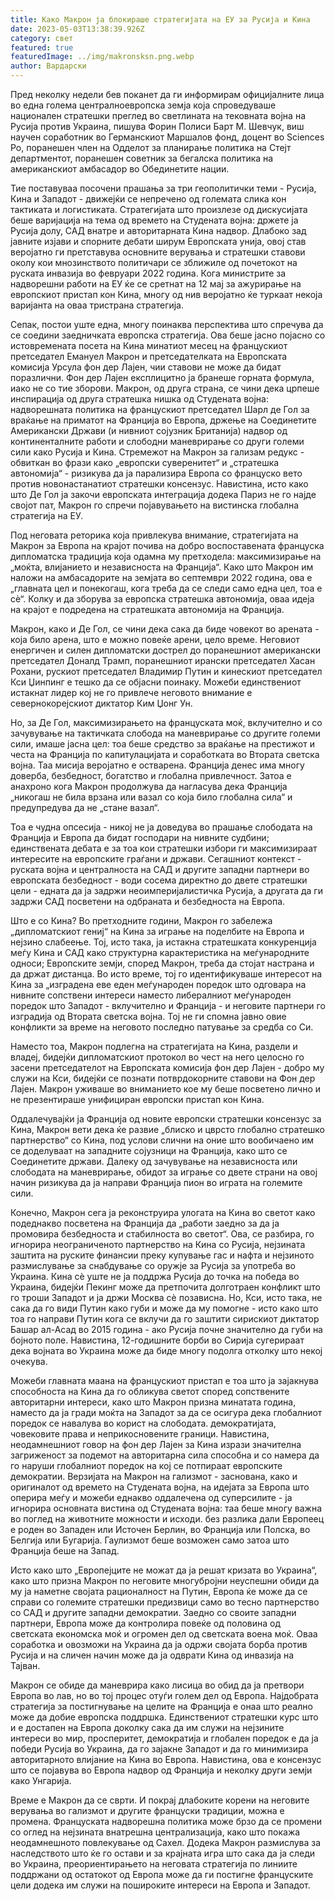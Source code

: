 ```yaml
---
title: Како Макрон ја блокираше стратегијата на ЕУ за Русија и Кина
date: 2023-05-03T13:38:39.926Z
category: свет
featured: true
featuredImage: ../img/makronsksn.png.webp
author: Вардарски
---
```


Пред неколку недели бев поканет да ги информирам официјалните лица во една голема централноевропска земја која спроведуваше национален стратешки преглед во светлината на тековната војна на Русија против Украина, пишува Форин Полиси Барт М. Шевчук, виш научен соработник во Германскиот Маршалов фонд, доцент во Sciences Po, поранешен член на Одделот за планирање политика на Стејт департментот, поранешен советник за бегалска политика на американскиот амбасадор во Обединетите нации.

Тие поставуваа посочени прашања за три геополитички теми - Русија, Кина и Западот - движејќи се непречено од големата слика кон тактиката и логистиката. Стратегијата што произлезе од дискусијата беше варијација на тема од времето на Студената војна: држете ја Русија долу, САД внатре и авторитарната Кина надвор. Длабоко зад јавните изјави и спорните дебати ширум Европската унија, овој став веројатно ги претставува основните верувања и стратешки ставови околу кои мнозинството политичари се зближиле од почетокот на руската инвазија во февруари 2022 година. Кога министрите за надворешни работи на ЕУ ќе се сретнат на 12 мај за ажурирање на европскиот пристап кон Кина, многу од нив веројатно ќе туркаат некоја варијанта на оваа тристрана стратегија.

Сепак, постои уште една, многу поинаква перспектива што спречува да се соедини заедничката европска стратегија. Ова беше јасно појасно со истовремената посета на Кина минатиот месец на францускиот претседател Емануел Макрон и претседателката на Европската комисија Урсула фон дер Лајен, чии ставови не може да бидат поразлични. Фон дер Лајен експлицитно ја бранеше горната формула, иако не со тие зборови. Макрон, од друга страна, се чини дека црпеше инспирација од друга стратешка нишка од Студената војна: надворешната политика на францускиот претседател Шарл де Гол за враќање на приматот на Франција во Европа, држење на Соединетите Американски Држави (и нивниот сојузник Британија) надвор од континенталните работи и слободни маневрирање со други големи сили како Русија и Кина. Стремежот на Макрон за гализам редукс - обвиткан во фрази како „европски суверенитет“ и „стратешка автономија“ - ризикува да ја парализира Европа со француско вето против новонастанатиот стратешки консензус. Навистина, исто како што Де Гол ја закочи европската интеграција додека Париз не го најде својот пат, Макрон го спречи појавувањето на вистинска глобална стратегија на ЕУ.

Под неговата реторика која привлекува внимание, стратегијата на Макрон за Европа на крајот почива на добро воспоставената француска дипломатска традиција која одамна му претходела: максимизирање на „моќта, влијанието и независноста на Франција“. Како што Макрон им наложи на амбасадорите на земјата во септември 2022 година, ова е „главната цел и понекогаш, кога треба да се следи само една цел, тоа е сè“. Колку и да зборува за европска стратешка автономија, оваа идеја на крајот е подредена на стратешката автономија на Франција.

Макрон, како и Де Гол, се чини дека сака да биде човекот во арената - која било арена, што е можно повеќе арени, цело време. Неговиот енергичен и силен дипломатски дострел до поранешниот американски претседател Доналд Трамп, поранешниот ирански претседател Хасан Рохани, рускиот претседател Владимир Путин и кинескиот претседател Кси Џинпинг е тешко да се објасни поинаку. Можеби единствениот истакнат лидер кој не го привлече неговото внимание е севернокорејскиот диктатор Ким Џонг Ун.

Но, за Де Гол, максимизирањето на француската моќ, вклучително и со зачувување на тактичката слобода на маневрирање со другите големи сили, имаше јасна цел: тоа беше средство за враќање на престижот и честа на Франција по капитулацијата и соработката во Втората светска војна. Таа мисија веројатно е остварена. Франција денес има многу доверба, безбедност, богатство и глобална привлечност. Затоа е анахроно кога Макрон продолжува да нагласува дека Франција „никогаш не била врзана или вазал со која било глобална сила“ и предупредува да не „стане вазал“.

Тоа е чудна опсесија - никој не ја доведува во прашање слободата на Франција и Европа да бидат господари на нивните судбини; единствената дебата е за тоа кои стратешки избори ги максимизираат интересите на европските граѓани и држави. Сегашниот контекст - руската војна и централноста на САД и другите западни партнери во европската безбедност - води сосема директно до двете стратешки цели - едната да ја задржи неоимперијалистичка Русија, а другата да ги задржи САД посветени на одбраната и безбедноста на Европа.

Што е со Кина? Во претходните години, Макрон го забележа „дипломатскиот гениј“ на Кина за играње на поделбите на Европа и нејзино слабеење. Тој, исто така, ја истакна стратешката конкуренција меѓу Кина и САД како структурна карактеристика на меѓународните односи; Европските земји, според Макрон, треба да стојат настрана и да држат дистанца. Во исто време, тој го идентификуваше интересот на Кина за „изградена еве еден меѓународен поредок што одговара на нивните сопствени интереси наместо либералниот меѓународен поредок што Западот - вклучително и Франција - и неговите партнери го изградија од Втората светска војна. Тој не ги спомна јавно овие конфликти за време на неговото последно патување за средба со Си.

Наместо тоа, Макрон подлегна на стратегијата на Кина, раздели и владеј, бидејќи дипломатскиот протокол во чест на него целосно го засени претседателот на Европската комисија фон дер Лајен - добро му служи на Кси, бидејќи се познати потврдокорните ставови на Фон дер Лајен. Макрон уживаше во вниманието кое му беше посветено лично и не презентираше унифициран европски пристап кон Кина.

Оддалечувајќи ја Франција од новите европски стратешки консензус за Кина, Макрон вети дека ќе развие „блиско и цврсто глобално стратешко партнерство“ со Кина, под услови слични на оние што вообичаено им се доделуваат на западните сојузници на Франција, како што се Соединетите држави. Далеку од зачувување на независноста или слободата на маневрирање, обидот за играње со двете страни на овој начин ризикува да ја направи Франција пион во играта на големите сили.

Конечно, Макрон сега ја реконструира улогата на Кина во светот како подеднакво посветена на Франција да „работи заедно за да ја промовира безбедноста и стабилноста во светот“. Ова, се разбира, го игнорира неограниченото партнерство на Кина со Русија, нејзината заштита на руските финансии преку купување гас и нафта и нејзиното размислување за снабдување со оружје за Русија за употреба во Украина. Кина сè уште не ја поддржа Русија до точка на победа во Украина, бидејќи Пекинг може да претпочита долготраен конфликт што го троши Западот и ја држи Москва сè позависна. Но, Кси, исто така, не сака да го види Путин како губи и може да му помогне - исто како што тоа го направи Путин кога се вклучи да го заштити сирискиот диктатор Башар ал-Асад во 2015 година - ако Русија почне значително да губи на бојното поле. Навистина, 12-годишните борби во Сирија сугерираат дека војната во Украина може да биде многу подолга отколку што некој очекува.

Можеби главната маана на францускиот пристап е тоа што ја зајакнува способноста на Кина да го обликува светот според сопствените авторитарни интереси, како што Макрон призна минатата година, наместо да ја гради моќта на Западот за да се осигура дека глобалниот поредок се навалува во корист на слободата. демократијата, човековите права и неприкосновените граници. Навистина, неодамнешниот говор на фон дер Лајен за Кина изрази значителна загриженост за подемот на авторитарна сила способна и со намера да го наруши глобалниот поредок на кој се потпираат европските демократии. Верзијата на Макрон на гализмот - заснована, како и оригиналот од времето на Студената војна, на идејата за Европа што оперира меѓу и можеби еднакво оддалечена од суперсилите - ја игнорира основната вистина од Студената војна: таа беше многу важна во поглед на животните можности и исходи. без разлика дали Европеец е роден во Западен или Источен Берлин, во Франција или Полска, во Белгија или Бугарија. Гаулизмот беше возможен само затоа што Франција беше на Запад.

Исто како што „Европејците не можат да ја решат кризата во Украина“, како што призна Макрон по неговите многубројни неуспешни обиди да му ја наметне својата рационалност на Путин, Европа ќе може да се справи со големите стратешки предизвици само во тесно партнерство со САД и другите западни демократии. Заедно со своите западни партнери, Европа може да контролира повеќе од половина од светската економска моќ и огромен дел од светската воена моќ. Оваа соработка и овозможи на Украина да ја одржи својата борба против Русија и на сличен начин може да ја одврати Кина од инвазија на Тајван.

Макрон се обиде да маневрира како лисица во обид да ја претвори Европа во лав, но во тој процес отуѓи голем дел од Европа. Најдобрата стратегија за постигнување на целите на Франција е онаа што реално може да добие европска поддршка. Единствениот стратешки курс што и е достапен на Европа доколку сака да им служи на нејзините интереси во мир, просперитет, демократија и глобален поредок е да ја победи Русија во Украина, да го зајакне Западот и да го минимизира авторитарното влијание на Кина во Европа. Навистина, ова е консензус што се појавува во Европа надвор од Франција и неколку други земји како Унгарија.

Време е Макрон да се сврти. И покрај длабоките корени на неговите верувања во гализмот и другите француски традиции, можна е промена. Француската надворешна политика може брзо да се промени со оглед на нејзината внатрешна централизација, како што покажа неодамнешното повлекување од Сахел. Додека Макрон размислува за наследството што ќе го остави и за крајната игра што сака да ја следи во Украина, преориентирањето на неговата стратегија по линиите поддржани од остатокот од Европа може да ги постигне француските цели додека им служи на пошироките интереси на Европа и Западот.

